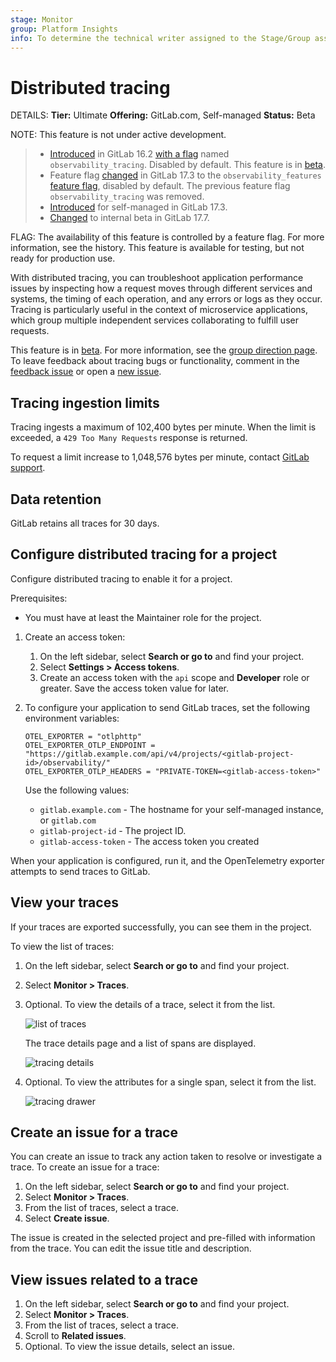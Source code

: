 ```yaml
---
stage: Monitor
group: Platform Insights
info: To determine the technical writer assigned to the Stage/Group associated with this page, see https://handbook.gitlab.com/handbook/product/ux/technical-writing/#assignments
---
```


# Distributed tracing

DETAILS:
**Tier:** Ultimate
**Offering:** GitLab.com, Self-managed
**Status:** Beta

NOTE:
This feature is not under active development.

> - [Introduced](https://gitlab.com/gitlab-org/gitlab/-/merge_requests/124966) in GitLab 16.2 [with a flag](../administration/feature_flags.md) named `observability_tracing`. Disabled by default. This feature is in [beta](../policy/development_stages_support.md#beta).
> - Feature flag [changed](https://gitlab.com/gitlab-org/gitlab/-/merge_requests/158786) in GitLab 17.3 to the `observability_features` [feature flag](../administration/feature_flags.md), disabled by default. The previous feature flag `observability_tracing` was removed.
> - [Introduced](https://gitlab.com/groups/gitlab-org/opstrace/-/epics/100) for self-managed in GitLab 17.3.
> - [Changed](https://gitlab.com/gitlab-com/marketing/digital-experience/buyer-experience/-/issues/4198) to internal beta in GitLab 17.7.

FLAG:
The availability of this feature is controlled by a feature flag.
For more information, see the history.
This feature is available for testing, but not ready for production use.

With distributed tracing, you can troubleshoot application performance issues by inspecting how a request moves through different services and systems, the timing of each operation, and any errors or logs as they occur. Tracing is particularly useful in the context of microservice applications, which group multiple independent services collaborating to fulfill user requests.

This feature is in [beta](../policy/development_stages_support.md). For more information, see the [group direction page](https://about.gitlab.com/direction/monitor/observability/). To leave feedback about tracing bugs or functionality, comment in the [feedback issue](https://gitlab.com/gitlab-org/opstrace/opstrace/-/issues/2590) or open a [new issue](https://gitlab.com/gitlab-org/opstrace/opstrace/-/issues/new).

## Tracing ingestion limits

Tracing ingests a maximum of 102,400 bytes per minute.
When the limit is exceeded, a `429 Too Many Requests` response is returned.

To request a limit increase to 1,048,576 bytes per minute, contact [GitLab support](https://about.gitlab.com/support/).

## Data retention

GitLab retains all traces for 30 days.

## Configure distributed tracing for a project

Configure distributed tracing to enable it for a project.

Prerequisites:

- You must have at least the Maintainer role for the project.

1. Create an access token:
   1. On the left sidebar, select **Search or go to** and find your project.
   1. Select **Settings > Access tokens**.
   1. Create an access token with the `api` scope and **Developer** role or greater.
      Save the access token value for later.
1. To configure your application to send GitLab traces, set the following environment variables:

   ```shell
   OTEL_EXPORTER = "otlphttp"
   OTEL_EXPORTER_OTLP_ENDPOINT = "https://gitlab.example.com/api/v4/projects/<gitlab-project-id>/observability/"
   OTEL_EXPORTER_OTLP_HEADERS = "PRIVATE-TOKEN=<gitlab-access-token>"
   ```

   Use the following values:

   - `gitlab.example.com` - The hostname for your self-managed instance, or `gitlab.com`
   - `gitlab-project-id` - The project ID.
   - `gitlab-access-token` - The access token you created

When your application is configured, run it, and the OpenTelemetry exporter attempts to send
traces to GitLab.

## View your traces

If your traces are exported successfully, you can see them in the project.

To view the list of traces:

1. On the left sidebar, select **Search or go to** and find your project.
1. Select **Monitor > Traces**.
1. Optional. To view the details of a trace, select it from the list.

   ![list of traces](img/tracing_list_v16.11.png)

   The trace details page and a list of spans are displayed.

   ![tracing details](img/tracing_details_v16_7.png)

1. Optional. To view the attributes for a single span, select it from the list.

   ![tracing drawer](img/tracing_drawer_v16_7.png)

## Create an issue for a trace

You can create an issue to track any action taken to resolve or investigate a trace. To create an issue for a trace:

1. On the left sidebar, select **Search or go to** and find your project.
1. Select **Monitor > Traces**.
1. From the list of traces, select a trace.
1. Select **Create issue**.

The issue is created in the selected project and pre-filled with information from the trace.
You can edit the issue title and description.

## View issues related to a trace

1. On the left sidebar, select **Search or go to** and find your project.
1. Select **Monitor > Traces**.
1. From the list of traces, select a trace.
1. Scroll to **Related issues**.
1. Optional. To view the issue details, select an issue.
